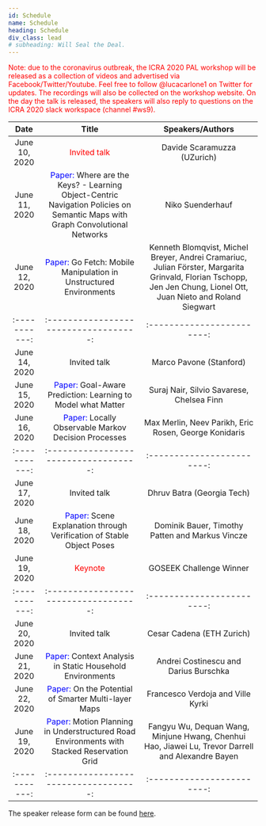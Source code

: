 ```yaml
---
id: Schedule
name: Schedule
heading: Schedule
div_class: lead
# subheading: Will Seal the Deal.
---
```

<font color="red"> Note: due to the coronavirus outbreak, the ICRA 2020 PAL workshop will be released as a collection of videos and advertised via Facebook/Twitter/Youtube. Feel free to follow @lucacarlone1 on Twitter for updates. The recordings will also be collected on the workshop website. On the day the talk is released, the speakers will also reply to questions on the ICRA 2020 slack workspace (channel #ws9).
</font> 

| Date   |      Title      |  Speakers/Authors |   
|:-----------:|:-----------------------------------:|:------------------------:|
June 10, 2020 | <font color="red"> Invited talk </font>    							      | Davide Scaramuzza (UZurich) | 
June 11, 2020 | <font color="blue"> Paper: </font> Where are the Keys? - Learning Object-Centric Navigation Policies on Semantic Maps with Graph Convolutional Networks     							                          | Niko Suenderhauf   |
June 12, 2020 | <font color="blue"> Paper: </font> Go Fetch: Mobile Manipulation in Unstructured Environments   | Kenneth Blomqvist, Michel Breyer, Andrei Cramariuc, Julian Förster, Margarita Grinvald, Florian Tschopp, Jen Jen Chung, Lionel Ott, Juan Nieto and Roland Siegwart  |
|:-----------:|:-----------------------------------:|:------------------------:|
June 14, 2020 | Invited talk                        | Marco Pavone (Stanford) |
June 15, 2020 | <font color="blue"> Paper: </font> Goal-Aware Prediction: Learning to Model what Matter   | Suraj Nair, Silvio Savarese, Chelsea Finn |
June 16, 2020 | <font color="blue"> Paper: </font> Locally Observable Markov Decision Processes  | Max Merlin, Neev Parikh, Eric Rosen, George Konidaris |
|:-----------:|:-----------------------------------:|:------------------------:|
June 17, 2020 | Invited talk                        | Dhruv Batra (Georgia Tech) |
June 18, 2020 | <font color="blue"> Paper: </font>  Scene Explanation through Verification of Stable Object Poses  |  Dominik Bauer, Timothy Patten and Markus Vincze |
June 19, 2020 | <font color="red"> Keynote </font>  | GOSEEK Challenge Winner  |
|:-----------:|:-----------------------------------:|:------------------------:|
June 20, 2020 | Invited talk                        | Cesar Cadena (ETH Zurich)|
June 21, 2020 | <font color="blue"> Paper: </font> Context Analysis in Static Household Environments   | Andrei Costinescu and Darius Burschka  | 
June 22, 2020 | <font color="blue"> Paper: </font>  On the Potential of Smarter Multi-layer Maps   |  Francesco Verdoja and Ville Kyrki  |
June 19, 2020 | <font color="blue"> Paper: </font> Motion Planning in Understructured Road Environments with Stacked Reservation Grid  | Fangyu Wu, Dequan Wang, Minjune Hwang, Chenhui Hao, Jiawei Lu, Trevor Darrell and Alexandre Bayen  |
|:-----------:|:-----------------------------------:|:------------------------:|

The speaker release form can be found <a href="https://www.dropbox.com/s/nxrv0bc4gm6sgay/PALSpeakerReleaseForm.doc?dl=0">here</a>.






